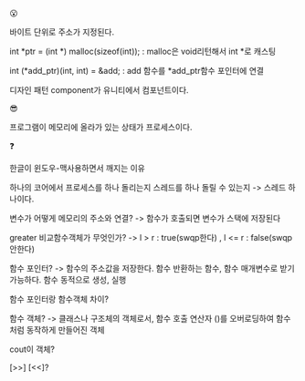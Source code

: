 😮

바이트 단위로 주소가 지정된다. 

int *ptr = (int *) malloc(sizeof(int)); : malloc은 void리턴해서 int *로 캐스팅 

int (*add_ptr)(int, int) = &add; : add 함수를 *add_ptr함수 포인터에 연결 

디자인 패턴 component가 유니티에서 컴포넌트이다.

😎

프로그램이 메모리에 올라가 있는 상태가 프로세스이다.

❓

한글이 윈도우-맥사용하면서 깨지는 이유

하나의 코어에서 프로세스를 하나 돌리는지 스레드를 하나 돌릴 수 있는지 
-> 스레드 하나이다.

변수가 어떻게 메모리의 주소와 연결?
-> 함수가 호출되면 변수가 스택에 저장된다

greater<int> 비교함수객체가 무엇인가? 
-> l > r : true(swqp한다) , l <= r : false(swqp안한다)
  
함수 포인터? 
-> 함수의 주소값을 저장한다. 함수 반환하는 함수, 함수 매개변수로 받기 가능하다. 함수 동적으로 생성, 실행
  
함수 포인터랑 함수객체 차이?

함수 객체? 
-> 클래스나 구조체의 객체로서, 함수 호출 연산자 ()를 오버로딩하여 함수처럼 동작하게 만들어진 객체
  
cout이 객체? 
  
[>>] [<<]?
